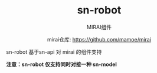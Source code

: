 <h1 align="center">sn-robot</h1>
<p align="center">MIRAI组件</p>

<p align="center">mirai仓库: <a href="https://github.com/mamoe/mirai">https://github.com/mamoe/mirai</a></p>

sn-robot 基于sn-api 对 mirai 的组件支持

**注意：sn-robot 仅支持同时对接一种 sn-model**
